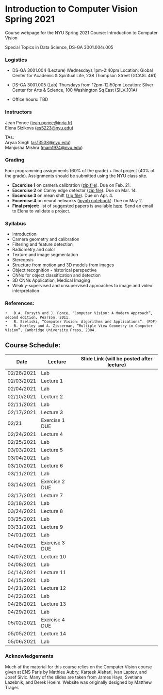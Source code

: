 # Introduction to Computer Vision Spring 2021
Course webpage for the NYU Spring 2021 Course: Introduction to Computer Vision

Special Topics in Data Science, DS-GA 3001.004/.005

### Logistics

* DS-GA 3001.004 (Lecture) 
Wednesdays 1pm-2:40pm Location: Global Center for Academic & Spiritual Life, 238 Thompson Street (GCASL 461)

* DS-GA 3001.005 (Lab) 
Thursdays from 12pm-12:50pm Location: Silver Center for Arts & Science, 100 Washington Sq East (SILV_101A)

* Office hours: TBD


### Instructors

Jean Ponce (jean.ponce@inria.fr)  
Elena Sizikova (es5223@nyu.edu)

TAs:  
Aryaa Singh (as13538@nyu.edu)  
Manjusha Mishra (mam1974@nyu.edu)

### Grading

Four programming assignments (60% of the grade) + final project (40% of the
grade). Assignments should be submitted using the NYU class site.

* **Excercise 1** on camera calibration ([zip file](/homeworks/homework1.zip)).
Due on Feb. 21.
* **Excercise 2** on Canny edge detector ([zip file](/homeworks/homework2.zip)).
Due on Mar. 14.
* **Excercise 3** on mean shift ([zip file](/homeworks/homework3.zip)).
Due on Apr. 4.
* **Excercise 4** on neural networks ([ipynb notebook](/homeworks/homework4.ipynb)). 
Due on May 2.
* **Final project:** list of suggested papers is available [here](https://docs.google.com/document/d/15wjCUedE69u1c5ijW3S407oxISkLNlnHvB8ztOSvUUg/edit?usp=sharing). Send an email to Elena to validate a project. 

### Syllabus
  * Introduction
  * Camera geometry and calibration
  * Filtering and feature detection
  * Radiometry and color
  * Texture and image segmentation
  * Stereopsis
  * Structure from motion and 3D models from images
  * Object recognition - historical perspective
  * CNNs for object classification and detection
  * 3D CNNs Application, Medical Imaging
  * Weakly-supervised and unsupervised approaches to image and video interpretation 

### References:
	•	D.A. Forsyth and J. Ponce, “Computer Vision: A Modern Approach”, second edition, Pearson, 2011.
	•	R. Szeliski, “Computer Vision: Algorithms and Applications”. (PDF)
	•	R. Hartley and A. Zisserman, “Multiple View Geometry in Computer Vision”, Cambridge University Press, 2004.
  
## Course Schedule: 
  | Date | Lecture | Slide Link (will be posted after lecture) |
|-|-|-|
| 02/28/2021 | Lab  |  |
| 02/03/2021 | Lecture 1 |  |
| 02/04/2021 | Lab |  |
| 02/10/2021 | Lecture 2 |  |
| 02/11/2021 | Lab |  |
| 02/17/2021 | Lecture 3 |  |
| 02/21 | Exercise 1 DUE |  |
| 02/24/2021 | Lecture 4 |  |
| 02/25/2021 | Lab |  |
| 03/03/2021 | Lecture 5 |  |
| 03/04/2021 | Lab |  |
| 03/10/2021 | Lecture 6 |  |
| 03/11/2021 | Lab |  |
| 03/14/2021 | Exercise 2 DUE |  |
| 03/17/2021 | Lecture 7 |  |
| 03/18/2021 | Lab |  |
| 03/24/2021 | Lecture 8 |  |
| 03/25/2021 | Lab |  |
| 03/31/2021 | Lecture 9 |  |
| 04/01/2021 | Lab |  |
| 04/04/2021 | Exercise 3 DUE |  |
| 04/07/2021 | Lecture 10 |  |
| 04/08/2021 | Lab |  |
| 04/14/2021 | Lecture 11 |  |
| 04/15/2021 | Lab |  |
| 04/21/2021 | Lecture 12 |  |
| 04/22/2021 | Lab |  |
| 04/28/2021 | Lecture 13 |  |
| 04/29/2021 | Lab |  |
| 05/02/2021 | Exercise 4 DUE |  |
| 05/05/2021 | Lecture 14 |  |
| 05/06/2021 | Lab |  |

### Acknowledgements
Much of the material for this course relies on the Computer Vision course given at ENS Paris by Mathieu Aubry, Karteek Alahari, Ivan Laptev, and Josef Sivic. Many of the slides are taken from James Hays, Svetlana Lazebnik, and Derek Hoeim. Website was originally designed by Matthew Trager.


